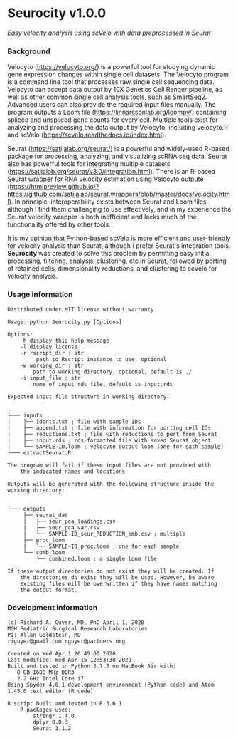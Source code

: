 # Seurocity v1.0.0
*Easy velocity analysis using scVelo with data preprocessed in Seurat*

### Background
Velocyto (https://velocyto.org/) is a powerful tool for studying dynamic gene expression changes within single cell datasets. The Velocyto program is a command line tool that processes raw single cell sequencing data. Velocyto can accept data output by 10X Genetics Cell Ranger pipeline, as well as other common single cell analysis tools, such as SmartSeq2. Advanced users can also provide the required input files manually. The program outputs a Loom file (https://linnarssonlab.org/loompy/) containing spliced and unspliced gene counts for every cell. Multiple tools exist for analyzing and processing the data output by Velocyto, including velocyto.R and scVelo (https://scvelo.readthedocs.io/index.html). 

Seurat (https://satijalab.org/seurat/) is a powerful and widely-used R-based package for processing, analyzing, and visualizing scRNA seq data. Seurat also has powerful tools for integrating multiple datasets (https://satijalab.org/seurat/v3.0/integration.html). There is an R-based Seurat wrapper for RNA velocity estimation using Velocyto outpute (https://htmlpreview.github.io/?https://github.com/satijalab/seurat.wrappers/blob/master/docs/velocity.html). In principle, interoperability exists between Seurat and Loom files, although I find them challenging to use effectively, and in my experience the Seurat velocity wrapper is both inefficient and lacks much of the functionality offered by other tools. 

It is my opinion that Python-based scVelo is more efficient and user-friendly for velocity analysis than Seurat, although I prefer Seurat's integration tools. **Seurocity** was created to solve this problem by permitting easy initial processing, filtering, analysis, clustering, etc in Seurat, followed by porting of retained cells, dimensionality reductions, and clustering to scVelo for velocity analysis.

### Usage information
    Distributed under MIT license without warranty
    
    Usage: python Seurocity.py [Options]
    
    Options: 
        -h display this help message
        -l display license
        -r rscript_dir : str
             path to Rscript instance to use, optional
        -w working_dir : str
            path to working directory, optional, default is ./
        -i input_file : str
            name of input rds file, default is input.rds
    
    Expected input file structure in working directory:
        
    .
    ├─── inputs
    |    ├── idents.txt ; file with sample IDs
    |    ├── append.txt ; file with information for porting cell IDs
    |    ├── reductions.txt ; file with reductions to port from Seurat
    |    ├── input.rds ; rds-formatted file with saved Seurat object
    |    └── SAMPLE-ID.loom ; Velocyto-output loom (one for each sample)
    └─── extractSeurat.R
        
    The program will fail if these input files are not provided with 
        the indicated names and locations
        
    Outputs will be generated with the following structure inside the working directory:
        
    .
    └─── outputs
         ├── seurat_dat 
         |   ├── seur_pca_loadings.csv
         |   ├── seur_pca_var.csv 
         |   └── SAMPLE-ID_seur_REDUCTION_emb.csv ; multiple
         ├── proc_loom 
         |   └── SAMPLE-ID_proc.loom ; one for each sample
         └── comb_loom
             └── combined.loom ; a single loom file 
    
    If these output directories do not exist they will be created. If 
        the directories do exist they will be used. However, be aware 
        existing files will be overwritten if they have names matching 
        the output format.

### Development information
    (c) Richard A. Guyer, MD, PhD April 1, 2020
    MGH Pediatric Surgical Research Laboratories
    PI: Allan Goldstein, MD
    riguyer@gmail.com rguyer@partners.org
    
    Created on Wed Apr 1 20:45:00 2020
    Last modified: Wed Apr 15 12:53:38 2020
    Built and tested in Python 3.7.3 on MacBook Air with:
       8 GB 1600 MHz DDR3
       2.2 GHz Intel Core i7
    Using Spyder 4.0.1 development environment (Python code) and Atom 1.45.0 text editor (R code)
    
    R script built and tested in R 3.6.1
        R packages used:
            stringr 1.4.0 
            dplyr 0.8.3  
            Seurat 3.1.2

